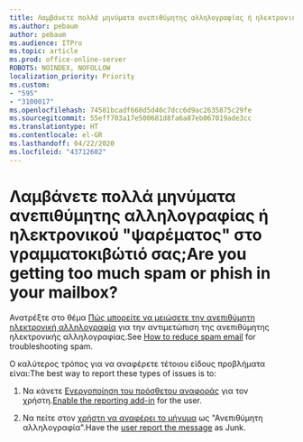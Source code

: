 ```yaml
---
title: Λαμβάνετε πολλά μηνύματα ανεπιθύμητης αλληλογραφίας ή ηλεκτρονικού "ψαρέματος" στο γραμματοκιβώτιό σας;
ms.author: pebaum
author: pebaum
ms.audience: ITPro
ms.topic: article
ms.prod: office-online-server
ROBOTS: NOINDEX, NOFOLLOW
localization_priority: Priority
ms.custom:
- "595"
- "3100017"
ms.openlocfilehash: 74581bcadf668d5d40c7dcc6d9ac2635875c29fe
ms.sourcegitcommit: 55eff703a17e500681d8fa6a87eb067019ade3cc
ms.translationtype: HT
ms.contentlocale: el-GR
ms.lasthandoff: 04/22/2020
ms.locfileid: "43712602"
---
```

# <a name="are-you-getting-too-much-spam-or-phish-in-your-mailbox"></a><span data-ttu-id="b60e5-102">Λαμβάνετε πολλά μηνύματα ανεπιθύμητης αλληλογραφίας ή ηλεκτρονικού "ψαρέματος" στο γραμματοκιβώτιό σας;</span><span class="sxs-lookup"><span data-stu-id="b60e5-102">Are you getting too much spam or phish in your mailbox?</span></span>

<span data-ttu-id="b60e5-103">Ανατρέξτε στο θέμα [Πώς μπορείτε να μειώσετε την ανεπιθύμητη ηλεκτρονική αλληλογραφία](https://docs.microsoft.com/office365/securitycompliance/reduce-spam-email) για την αντιμετώπιση της ανεπιθύμητης ηλεκτρονικής αλληλογραφίας.</span><span class="sxs-lookup"><span data-stu-id="b60e5-103">See [How to reduce spam email](https://docs.microsoft.com/office365/securitycompliance/reduce-spam-email) for troubleshooting spam.</span></span>
  
<span data-ttu-id="b60e5-104">Ο καλύτερος τρόπος για να αναφέρετε τέτοιου είδους προβλήματα είναι:</span><span class="sxs-lookup"><span data-stu-id="b60e5-104">The best way to report these types of issues is to:</span></span>
  
1. <span data-ttu-id="b60e5-105">Να κάνετε [Ενεργοποίηση του πρόσθετου αναφοράς](https://docs.microsoft.com/office365/securitycompliance/enable-the-report-message-add-in) για τον χρήστη.</span><span class="sxs-lookup"><span data-stu-id="b60e5-105">[Enable the reporting add-in](https://docs.microsoft.com/office365/securitycompliance/enable-the-report-message-add-in) for the user.</span></span>

2. <span data-ttu-id="b60e5-106">Να πείτε στον [χρήστη να αναφέρει το μήνυμα](https://support.office.com/article/b5caa9f1-cdf3-4443-af8c-ff724ea719d2) ως "Ανεπιθύμητη αλληλογραφία".</span><span class="sxs-lookup"><span data-stu-id="b60e5-106">Have the [user report the message](https://support.office.com/article/b5caa9f1-cdf3-4443-af8c-ff724ea719d2) as Junk.</span></span>

